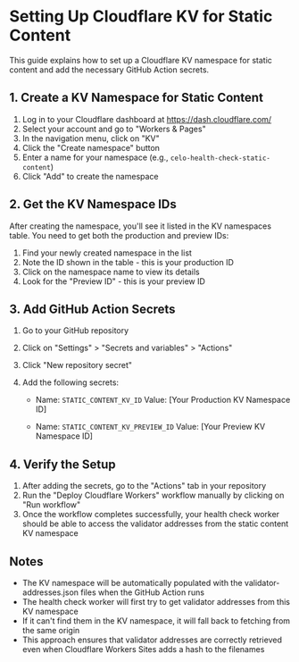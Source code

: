 # Setting Up Cloudflare KV for Static Content

This guide explains how to set up a Cloudflare KV namespace for static content and add the necessary GitHub Action secrets.

## 1. Create a KV Namespace for Static Content

1. Log in to your Cloudflare dashboard at https://dash.cloudflare.com/
2. Select your account and go to "Workers & Pages"
3. In the navigation menu, click on "KV"
4. Click the "Create namespace" button
5. Enter a name for your namespace (e.g., `celo-health-check-static-content`)
6. Click "Add" to create the namespace

## 2. Get the KV Namespace IDs

After creating the namespace, you'll see it listed in the KV namespaces table. You need to get both the production and preview IDs:

1. Find your newly created namespace in the list
2. Note the ID shown in the table - this is your production ID
3. Click on the namespace name to view its details
4. Look for the "Preview ID" - this is your preview ID

## 3. Add GitHub Action Secrets

1. Go to your GitHub repository
2. Click on "Settings" > "Secrets and variables" > "Actions"
3. Click "New repository secret"
4. Add the following secrets:

   - Name: `STATIC_CONTENT_KV_ID`
     Value: [Your Production KV Namespace ID]
   
   - Name: `STATIC_CONTENT_KV_PREVIEW_ID`
     Value: [Your Preview KV Namespace ID]

## 4. Verify the Setup

1. After adding the secrets, go to the "Actions" tab in your repository
2. Run the "Deploy Cloudflare Workers" workflow manually by clicking on "Run workflow"
3. Once the workflow completes successfully, your health check worker should be able to access the validator addresses from the static content KV namespace

## Notes

- The KV namespace will be automatically populated with the validator-addresses.json files when the GitHub Action runs
- The health check worker will first try to get validator addresses from this KV namespace
- If it can't find them in the KV namespace, it will fall back to fetching from the same origin
- This approach ensures that validator addresses are correctly retrieved even when Cloudflare Workers Sites adds a hash to the filenames